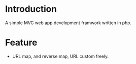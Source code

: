 # Introduction

A simple MVC web app development framwork written in php.

# Feature

* URL map, and reverse map, URL custom freely.